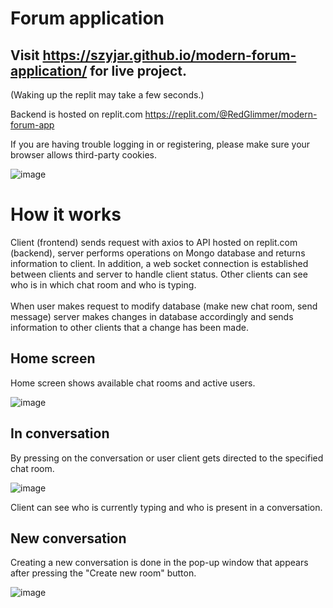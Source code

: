 # Forum application

## Visit https://szyjar.github.io/modern-forum-application/ for live project.<br>
(Waking up the replit may take a few seconds.)

Backend is hosted on replit.com
https://replit.com/@RedGlimmer/modern-forum-app

If you are having trouble logging in or registering, please make sure your browser allows third-party cookies.

![image](https://github.com/SzyJar/modern-forum-application/assets/107247457/af3e9191-3739-4af3-b6b9-70b6c45156a6)



# How it works

Client (frontend) sends request with axios to API hosted on replit.com (backend), server performs operations on Mongo database and returns information to client. In addition,
a web socket connection is established between clients and server to handle client status. Other clients can see who is in which chat room and who is typing. <br><br>
When user makes request to modify database (make new chat room, send message) server makes changes in database accordingly and sends information to other clients that a change has been made.

## Home screen
Home screen shows available chat rooms and active users.

![image](https://github.com/SzyJar/modern-forum-application/assets/107247457/b3a628f6-93ca-49b4-95fe-3914443f677c)

## In conversation
By pressing on the conversation or user client gets directed to the specified chat room.

![image](https://github.com/SzyJar/modern-forum-application/assets/107247457/a5b02503-3acd-4583-9d66-939126d52b36)

Client can see who is currently typing and who is present in a conversation.

## New conversation
Creating a new conversation is done in the pop-up window that appears after pressing the "Create new room" button.

![image](https://github.com/SzyJar/modern-forum-application/assets/107247457/2d7970d2-54d7-4fa6-a4d8-7018bc54424a)


